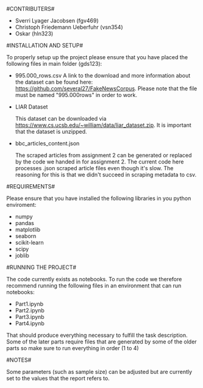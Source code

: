 #CONTRIBUTERS#

- Sverri Lyager Jacobsen (fgv469)
- Christoph Friedemann Ueberfuhr (vsn354)
- Oskar (hln323)


#INSTALLATION AND SETUP#

To properly setup up the project please ensure that you have placed the following files in main folder (gds123):  

- 995.000_rows.csv
    A link to the download and more information about the dataset can be found here: https://github.com/several27/FakeNewsCorpus. Please note that the file must be named "995.000rows" in order to work.

- LIAR Dataset

    This dataset can be downloaded via https://www.cs.ucsb.edu/~william/data/liar_dataset.zip. 
    It is important that the dataset is unzipped.


- bbc_articles_content.json
    
    The scraped articles from assignment 2  can be generated or replaced by the code we handed in for assignment 2. The current code here processes .json scraped article files even though it's slow. The reasoning for this is that we didn't succeed in scraping metadata to csv.

#REQUIREMENTS#

Please ensure that you have installed the following libraries in you python enviroment: 

- numpy
- pandas
- matplotlib
- seaborn
- scikit-learn
- scipy
- joblib


#RUNNING THE PROJECT#

The code currently exists as notebooks. To run the code we therefore recommend running the following files in an environment that can run notebooks:

- Part1.ipynb
- Part2.ipynb
- Part3.ipynb
- Part4.ipynb

That should produce everything necessary to fulfill the task description. Some of the later parts require files that are generated by some of the older parts so make sure to run everything in order (1 to 4)

#NOTES#

Some parameters (such as sample size) can be adjusted but are currently set to the values that the report refers to.
